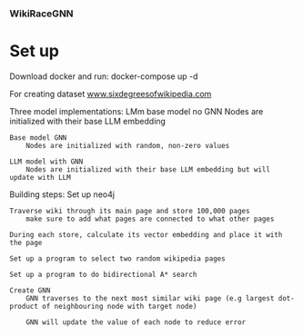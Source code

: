 ### WikiRaceGNN

# Set up

Download docker and run:
    docker-compose up -d


For creating dataset
www.sixdegreesofwikipedia.com

Three model implementations:
    LMm base model no GNN
        Nodes are initialized with their base LLM embedding
        
    Base model GNN
        Nodes are initialized with random, non-zero values

    LLM model with GNN
        Nodes are initialized with their base LLM embedding but will update with LLM

Building steps:
    Set up neo4j

    Traverse wiki through its main page and store 100,000 pages
        make sure to add what pages are connected to what other pages

    During each store, calculate its vector embedding and place it with the page

    Set up a program to select two random wikipedia pages

    Set up a program to do bidirectional A* search

    Create GNN
        GNN traverses to the next most similar wiki page (e.g largest dot-product of neighbouring node with target node)

        GNN will update the value of each node to reduce error







